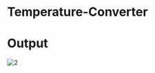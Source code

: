 # Temperature-Converter
# Output
![2](https://github.com/vyshnavi1402/MultiLingual-Translator-and-Transliterator/assets/108367765/fcf985db-0b6a-4315-959e-4ac8062fb53a)

